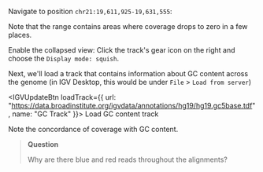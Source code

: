 <script>
import IGVUpdateBtn from "$components/igv/IGVUpdateBtn.svelte";
</script>

Navigate to position `chr21:19,611,925-19,631,555`:

<IGVUpdateBtn locus="chr21:19,611,925-19,631,555" />

Note that the range contains areas where coverage drops to zero in a few places.

Enable the collapsed view: Click the track's gear icon on the right and choose the `Display mode: squish`.

Next, we'll load a track that contains information about GC content across the genome (in IGV Desktop, this would be under `File` > `Load from server`)

<IGVUpdateBtn loadTrack={{
	url: "https://data.broadinstitute.org/igvdata/annotations/hg19/hg19.gc5base.tdf",
	name: "GC Track"
}}>
Load GC content track
</IGVUpdateBtn>

Note the concordance of coverage with GC content.

> **Question**
>
> Why are there blue and red reads throughout the alignments?
